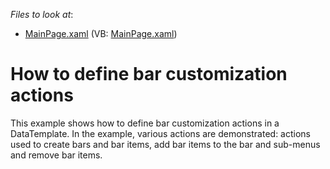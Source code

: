 <!-- default file list -->
*Files to look at*:

* [MainPage.xaml](./CS/BarCustomizationActions_SLSample/MainPage.xaml) (VB: [MainPage.xaml](./VB/BarCustomizationActions_SLSample/MainPage.xaml))
<!-- default file list end -->
# How to define bar customization actions


<p>This example shows how to define bar customization actions in a DataTemplate. In the example, various actions are demonstrated: actions used to create bars and bar items, add bar items to the bar and sub-menus and remove bar items.</p>

<br/>


